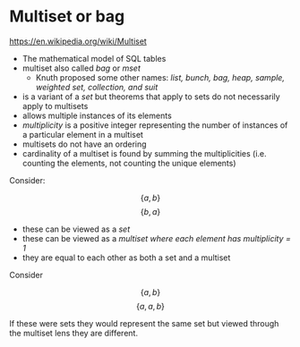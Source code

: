 # Multiset or bag

https://en.wikipedia.org/wiki/Multiset

- The mathematical model of SQL tables
- multiset also called _bag_ or _mset_
    - Knuth proposed some other names: _list, bunch, bag, heap, sample, weighted
      set, collection, and suit_
- is a variant of a _set_ but theorems that apply to sets do not necessarily
  apply to multisets
- allows multiple instances of its elements
- _multiplicity_ is a positive integer representing the number of instances of a
  particular element in a multiset
- multisets do not have an ordering
- cardinality of a multiset is found by summing the multiplicities (i.e.
  counting the elements, not counting the unique elements)

Consider:

$$\{a, b\}$$ $$\{b, a\}$$

- these can be viewed as a _set_
- these can be viewed as a _multiset where each element has multiplicity = 1_
- they are equal to each other as both a set and a multiset

Consider

$$\{a, b\}$$ $$\{a, a, b\}$$

If these were sets they would represent the same set but viewed through the
multiset lens they are different.
